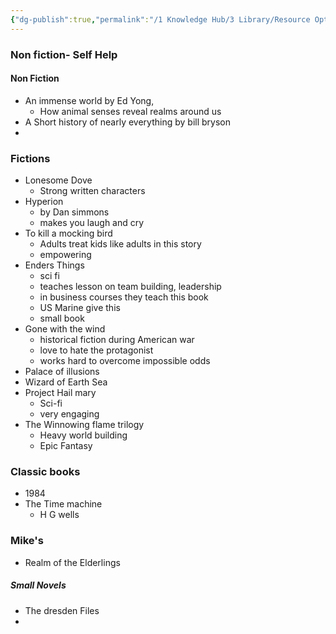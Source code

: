 ```yaml
---
{"dg-publish":true,"permalink":"/1 Knowledge Hub/3 Library/Resource Options-Library/Book to read/","noteIcon":""}
---
```


### Non fiction- Self Help
#### Non Fiction 
- An immense world by Ed Yong, 
	- How animal senses reveal realms around us
- A Short history of nearly everything by bill bryson
- 
### Fictions
- Lonesome Dove
	- Strong written characters
- Hyperion
	- by Dan simmons
	- makes you laugh and cry
- To kill a mocking bird
	- Adults treat kids like adults  in this story
	- empowering
- Enders Things
	- sci fi
	- teaches lesson on team building, leadership
	- in business courses they teach this book
	- US Marine give this 
	- small book
- Gone with the wind
	- historical fiction during American war
	- love to hate the protagonist
	- works hard to overcome impossible odds
- Palace of illusions
- Wizard of Earth Sea
- Project Hail mary
	- Sci-fi 
	- very engaging
- The Winnowing flame trilogy
	- Heavy world building
	- Epic Fantasy

### Classic books 
- 1984
- The Time machine
	- H G wells


### Mike's 
- Realm of the Elderlings
##### Small Novels
- The dresden Files
- 